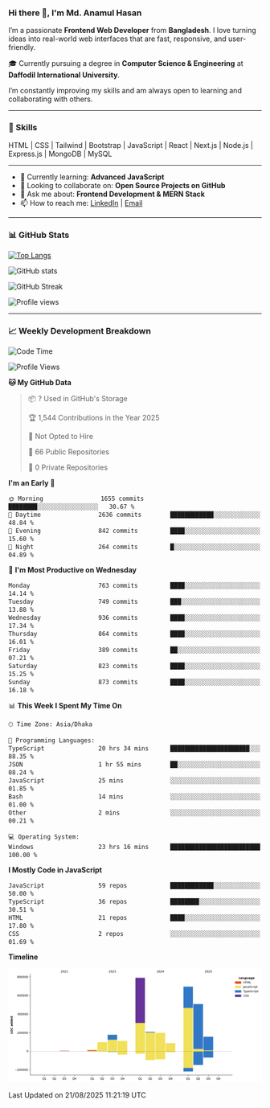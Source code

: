 ### Hi there 👋, I'm Md. Anamul Hasan

I’m a passionate **Frontend Web Developer** from **Bangladesh**. I love turning ideas into real-world web interfaces that are fast, responsive, and user-friendly.

🎓 Currently pursuing a degree in **Computer Science & Engineering** at **Daffodil International University**.

I’m constantly improving my skills and am always open to learning and collaborating with others.

---

### 🚀 Skills
HTML | CSS | Tailwind | Bootstrap | JavaScript | React | Next.js | Node.js | Express.js | MongoDB | MySQL 

---

- 🌱 Currently learning: **Advanced JavaScript**
- 👯 Looking to collaborate on: **Open Source Projects on GitHub**
- 💬 Ask me about: **Frontend Development & MERN Stack**
- 📫 How to reach me: [LinkedIn](https://www.linkedin.com/in/mdanamulhasan201) | [Email](mailto:anamulhasan3625@gmail.com)

---

### 📊 GitHub Stats

[![Top Langs](https://github-readme-stats.vercel.app/api/top-langs/?username=mdanamulhasan201&layout=compact)](https://github.com/anuraghazra/github-readme-stats)

![GitHub stats](https://github-readme-stats.vercel.app/api?username=mdanamulhasan201&show_icons=true&count_private=true&theme=tokyonight)

![GitHub Streak](https://streak-stats.demolab.com?user=mdanamulhasan201&theme=tokyonight)

![Profile views](https://gpvc.arturio.dev/mdanamulhasan201)

---

### 📈 Weekly Development Breakdown

<!--START_SECTION:waka-->
![Code Time](http://img.shields.io/badge/Code%20Time-582%20hrs%2027%20mins-blue)

![Profile Views](http://img.shields.io/badge/Profile%20Views-1-blue)

**🐱 My GitHub Data** 

> 📦 ? Used in GitHub's Storage 
 > 
> 🏆 1,544 Contributions in the Year 2025
 > 
> 🚫 Not Opted to Hire
 > 
> 📜 66 Public Repositories 
 > 
> 🔑 0 Private Repositories 
 > 
**I'm an Early 🐤** 

```text
🌞 Morning                1655 commits        ████████░░░░░░░░░░░░░░░░░   30.67 % 
🌆 Daytime                2636 commits        ████████████░░░░░░░░░░░░░   48.84 % 
🌃 Evening                842 commits         ████░░░░░░░░░░░░░░░░░░░░░   15.60 % 
🌙 Night                  264 commits         █░░░░░░░░░░░░░░░░░░░░░░░░   04.89 % 
```
📅 **I'm Most Productive on Wednesday** 

```text
Monday                   763 commits         ████░░░░░░░░░░░░░░░░░░░░░   14.14 % 
Tuesday                  749 commits         ███░░░░░░░░░░░░░░░░░░░░░░   13.88 % 
Wednesday                936 commits         ████░░░░░░░░░░░░░░░░░░░░░   17.34 % 
Thursday                 864 commits         ████░░░░░░░░░░░░░░░░░░░░░   16.01 % 
Friday                   389 commits         ██░░░░░░░░░░░░░░░░░░░░░░░   07.21 % 
Saturday                 823 commits         ████░░░░░░░░░░░░░░░░░░░░░   15.25 % 
Sunday                   873 commits         ████░░░░░░░░░░░░░░░░░░░░░   16.18 % 
```


📊 **This Week I Spent My Time On** 

```text
🕑︎ Time Zone: Asia/Dhaka

💬 Programming Languages: 
TypeScript               20 hrs 34 mins      ██████████████████████░░░   88.35 % 
JSON                     1 hr 55 mins        ██░░░░░░░░░░░░░░░░░░░░░░░   08.24 % 
JavaScript               25 mins             ░░░░░░░░░░░░░░░░░░░░░░░░░   01.85 % 
Bash                     14 mins             ░░░░░░░░░░░░░░░░░░░░░░░░░   01.00 % 
Other                    2 mins              ░░░░░░░░░░░░░░░░░░░░░░░░░   00.21 % 

💻 Operating System: 
Windows                  23 hrs 16 mins      █████████████████████████   100.00 % 
```

**I Mostly Code in JavaScript** 

```text
JavaScript               59 repos            ████████████░░░░░░░░░░░░░   50.00 % 
TypeScript               36 repos            ████████░░░░░░░░░░░░░░░░░   30.51 % 
HTML                     21 repos            ████░░░░░░░░░░░░░░░░░░░░░   17.80 % 
CSS                      2 repos             ░░░░░░░░░░░░░░░░░░░░░░░░░   01.69 % 
```



**Timeline**

![Lines of Code chart](https://raw.githubusercontent.com/mdanamulhasan201/mdanamulhasan201/main/assets/bar_graph.png)


 Last Updated on 21/08/2025 11:21:19 UTC
<!--END_SECTION:waka-->
